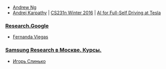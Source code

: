 - [Andrew Ng](https://youtube.com/playlist?list=PLoROMvodv4rMiGQp3WXShtMGgzqpfVfbU)
- [Andrej Karpathy](https://github.com/karpathy) | [CS231n Winter 2016](https://www.youtube.com/channel/UCPk8m_r6fkUSYmvgCBwq-sw) | [AI for Full-Self Driving at Tesla](https://youtu.be/hx7BXih7zx8)

### [Research.Google](https://research.google)
- [Fernanda Viegas](https://research.google/people/FernandaViegas/)

### [**Samsung Research в Москве. Курсы.**](https://stepik.org/course/50352/promo)
- [Игорь Слинько](https://github.com/SlinkoIgor)

